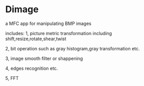 Dimage
======
a MFC app for manipulating BMP images

includes:
1, picture metric transformation including shift,resize,rotate,shear,twist

2, bit operation such as gray histogram,gray transformation etc.

3, image smooth filter or shappening

4, edges recognition etc.

5, FFT
